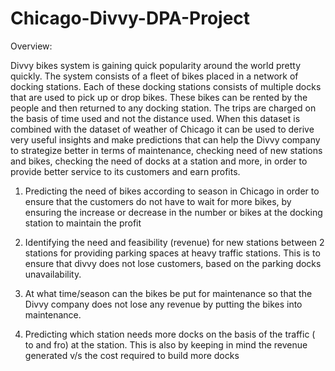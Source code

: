 # Chicago-Divvy-DPA-Project
Overview:


Divvy bikes system is gaining quick popularity around the world pretty quickly. The system consists of a fleet of bikes placed in a network of docking stations. Each of these docking stations consists of multiple docks that are used to pick up or drop bikes. These bikes can be rented by the people and then returned to any docking station. The trips are charged on the basis of time used and not the distance used. When this dataset is combined with the dataset of weather of Chicago it can be used to derive very useful insights and make predictions that can help the Divvy company to strategize better in terms of maintenance, checking need of new stations and bikes, checking the need of docks at a station and more, in order to provide better service to its customers and earn profits. 

1. Predicting the need of bikes according to season in Chicago in order to ensure that the customers do not have to wait for more bikes, by ensuring the increase or decrease in the number or bikes at the docking station to maintain the profit

2.  Identifying the need and feasibility (revenue) for new stations between 2 stations for providing parking spaces at heavy traffic stations. This is to ensure that divvy does not lose customers, based on the parking docks unavailability. 

3. At what time/season can the bikes be put for maintenance so that the Divvy company does not lose any revenue by putting the bikes into maintenance.

4. Predicting which station needs more docks on the basis of the traffic ( to and fro) at the station. This is also by keeping in mind the revenue generated v/s the cost required to build more docks



